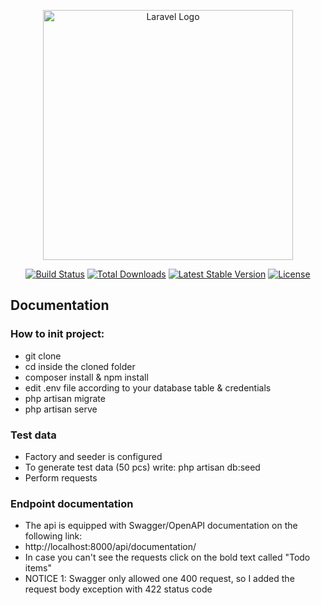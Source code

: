 <p align="center"><a href="https://laravel.com" target="_blank"><img src="https://raw.githubusercontent.com/laravel/art/master/logo-lockup/5%20SVG/2%20CMYK/1%20Full%20Color/laravel-logolockup-cmyk-red.svg" width="400" alt="Laravel Logo"></a></p>

<p align="center">
<a href="https://github.com/laravel/framework/actions"><img src="https://github.com/laravel/framework/workflows/tests/badge.svg" alt="Build Status"></a>
<a href="https://packagist.org/packages/laravel/framework"><img src="https://img.shields.io/packagist/dt/laravel/framework" alt="Total Downloads"></a>
<a href="https://packagist.org/packages/laravel/framework"><img src="https://img.shields.io/packagist/v/laravel/framework" alt="Latest Stable Version"></a>
<a href="https://packagist.org/packages/laravel/framework"><img src="https://img.shields.io/packagist/l/laravel/framework" alt="License"></a>
</p>

## Documentation

### How to init project:
- git clone <project>
- cd inside the cloned folder
- composer install & npm install
- edit .env file according to your database table & credentials
- php artisan migrate
- php artisan serve

### Test data
- Factory and seeder is configured
- To generate test data (50 pcs) write: php artisan db:seed
- Perform requests

### Endpoint documentation
- The api is equipped with Swagger/OpenAPI documentation on the following link:
- http://localhost:8000/api/documentation/
- In case you can't see the requests click on the bold text called "Todo items"
- NOTICE 1: Swagger only allowed one 400 request, so I added the request body exception with 422 status code

